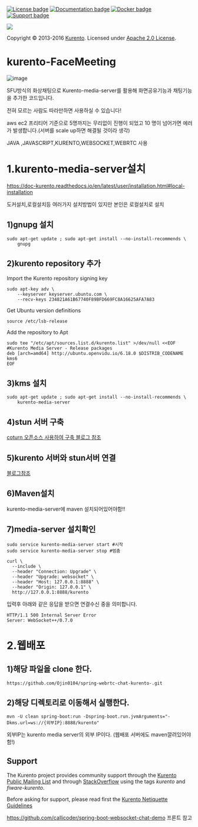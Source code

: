 [![License badge](https://img.shields.io/badge/license-Apache2-orange.svg)](http://www.apache.org/licenses/LICENSE-2.0)
[![Documentation badge](https://readthedocs.org/projects/fiware-orion/badge/?version=latest)](http://doc-kurento.readthedocs.org/en/latest/)
[![Docker badge](https://img.shields.io/docker/pulls/fiware/orion.svg)](https://hub.docker.com/r/fiware/stream-oriented-kurento/)
[![Support badge]( https://img.shields.io/badge/support-sof-yellowgreen.svg)](http://stackoverflow.com/questions/tagged/kurento)

[![][KurentoImage]][Kurento]

Copyright © 2013-2016 [Kurento]. Licensed under [Apache 2.0 License].

kurento-FaceMeeting
==================
![image](https://user-images.githubusercontent.com/81220859/206969941-47f31223-b2f4-44a3-946c-f8f751d28dc3.png)


SFU방식의 화상채팅으로 Kurento-media-server를 활용해 화면공유기능과 채팅기능을 추가한 코드입니다.

전혀 모르는 사람도 따라만하면 사용하실 수 있습니다!

aws ec2 프리티어 기준으로 5명까지는 무리없이 진행이 되었고 10 명이 넘어가면 에러가 발생합니다.(서버를 scale up하면 해결될 것이라 생각)

JAVA ,JAVASCRIPT,KURENTO,WEBSOCKET,WEBRTC 사용

# 1.kurento-media-server설치

https://doc-kurento.readthedocs.io/en/latest/user/installation.html#local-installation

도커설치,로컬설치등 여러가지 설치방법이 있지만 본인은 로컬설치로 설치

## 1)gnupg 설치
```
sudo apt-get update ; sudo apt-get install --no-install-recommends \
    gnupg
```
## 2)kurento repository 추가

Import the Kurento repository signing key
```
sudo apt-key adv \
    --keyserver keyserver.ubuntu.com \
    --recv-keys 234821A61B67740F89BFD669FC8A16625AFA7A83
```
Get Ubuntu version definitions

```
source /etc/lsb-release
```

Add the repository to Apt
```
sudo tee "/etc/apt/sources.list.d/kurento.list" >/dev/null <<EOF
#Kurento Media Server - Release packages
deb [arch=amd64] http://ubuntu.openvidu.io/6.18.0 $DISTRIB_CODENAME kms6
EOF
```
## 3)kms 설치
```
sudo apt-get update ; sudo apt-get install --no-install-recommends \
    kurento-media-server
```
## 4)stun 서버 구축

[coturn 오픈소스 사용하여 구축
블로그 참조](https://velog.io/@ojin0104/coturn%EC%9D%84-%ED%99%9C%EC%9A%A9%ED%95%9C-stun-%EC%84%9C%EB%B2%84-%EA%B5%AC%EC%B6%95)

## 5)kurento 서버와 stun서버 연결

[블로그참조](https://velog.io/@ojin0104/kurento%EB%AF%B8%EB%94%94%EC%96%B4-%EC%84%9C%EB%B2%84%EC%97%90-turn%EC%84%9C%EB%B2%84-%EC%97%B0%EA%B2%B0%ED%95%98%EB%8A%94%EB%B2%95)

## 6)Maven설치

kurento-media-server에 maven 설치되어있어야함!!

## 7)media-server 설치확인
```
sudo service kurento-media-server start #시작
sudo service kurento-media-server stop #멈춤
```

```
curl \
  --include \
  --header "Connection: Upgrade" \
  --header "Upgrade: websocket" \
  --header "Host: 127.0.0.1:8888" \
  --header "Origin: 127.0.0.1" \
  http://127.0.0.1:8888/kurento
```  
  입력후 아래와 같은 응답을 받으면 연결수신 중을 의미합니다.
```
HTTP/1.1 500 Internal Server Error
Server: WebSocket++/0.7.0
```
# 2.웹배포
## 1)해당 파일을 clone 한다.
```
https://github.com/Ojin0104/spring-webrtc-chat-kurento-.git
```
## 2)해당 디렉토리로 이동해서 실행한다.
```
mvn -U clean spring-boot:run -Dspring-boot.run.jvmArguments="-Dkms.url=ws://{외부IP}:8888/kurento"
```
외부IP는 kurento media server의 외부 IP이다.
(웹배포 서버에도 maven깔려있어야함!)


Support
-------

The Kurento project provides community support through the  [Kurento Public
Mailing List] and through [StackOverflow] using the tags *kurento* and
*fiware-kurento*.

Before asking for support, please read first the [Kurento Netiquette Guidelines]

[documentation]: http://www.kurento.org/documentation
[FIWARE]: http://www.fiware.org
[GitHub Kurento bugtracker]: https://github.com/Kurento/bugtracker/issues
[GitHub Kurento Group]: https://github.com/kurento
[kurentoms]: http://twitter.com/kurentoms
[Kurento]: http://kurento.org
[Kurento Blog]: http://www.kurento.org/blog
[Kurento FIWARE Catalog Entry]: http://catalogue.fiware.org/enablers/stream-oriented-kurento
[Kurento Netiquette Guidelines]: http://www.kurento.org/blog/kurento-netiquette-guidelines
[Kurento Public Mailing list]: https://groups.google.com/forum/#!forum/kurento
[KurentoImage]: https://secure.gravatar.com/avatar/21a2a12c56b2a91c8918d5779f1778bf?s=120
[Apache 2.0 License]: http://www.apache.org/licenses/LICENSE-2.0
[NUBOMEDIA]: http://www.nubomedia.eu
[StackOverflow]: http://stackoverflow.com/search?q=kurento
[Read-the-docs]: http://read-the-docs.readthedocs.org/
[readthedocs.org]: http://kurento.readthedocs.org/
[Open API specification]: http://kurento.github.io/doc-kurento/
[apiary.io]: http://docs.streamoriented.apiary.io/
[instructions]: http://www.kurento.org/docs/current/tutorials/java/tutorial-groupcall.html

https://github.com/callicoder/spring-boot-websocket-chat-demo 프론트 참고
